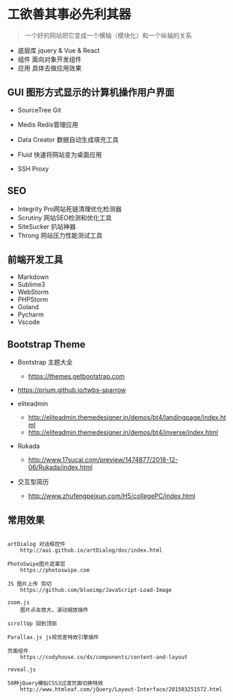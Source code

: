 # 工欲善其事必先利其器

> 一个好的网站把它变成一个横轴（模块化）和一个纵轴的关系
* 底层库 jquery & Vue & React
* 组件 面向对象开发组件
* 应用 具体去做应用效果



## GUI 图形方式显示的计算机操作用户界面
* SourceTree Git 
* Medis Redis管理应用
* Data Creator 数据自动生成填充工具

* Fluid 快速将网站变为桌面应用
* SSH Proxy



## SEO
* Integrity Pro网站死链清理优化检测器
* Scrutiny 网站SEO检测和优化工具
* SiteSucker 扒站神器
* Throng 网站压力性能测试工具



## 前端开发工具
* Markdown
* Sublime3
* WebStorm
* PHPStorm
* Goland
* Pycharm
* Vscode



## Bootstrap Theme
* Bootstrap 主题大全
	* https://themes.getbootstrap.com

* https://prium.github.io/twbs-sparrow

* eliteadmin
	* http://eliteadmin.themedesigner.in/demos/bt4/landingpage/index.html
	* http://eliteadmin.themedesigner.in/demos/bt4/inverse/index.html

* Rukada
	* http://www.17sucai.com/preview/1474877/2018-12-06/Rukada/index.html

* 交互型简历
	* http://www.zhufengpeixun.com/H5/collegePC/index.html


## 常用效果
```

artDialog 对话框控件
	http://aui.github.io/artDialog/doc/index.html

PhotoSwipe图片遮罩层
	https://photoswipe.com

JS 图片上传 剪切
	https://github.com/blueimp/JavaScript-Load-Image

zoom.js
	图片点击放大，滚动缩放插件

scrollUp 回到顶部

Parallax.js js视觉差特效引擎插件

页面组件
	https://codyhouse.co/ds/components/content-and-layout

reveal.js

58种jQuery模拟CSS3过渡页面切换特效
	http://www.htmleaf.com/jQuery/Layout-Interface/201503251572.html


```
